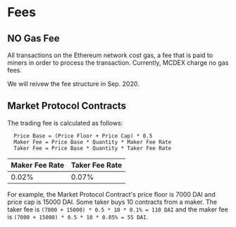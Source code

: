 # Fees

##  NO Gas Fee

All transactions on the Ethereum network cost gas, a fee that is paid to miners in order to process the transaction. Currently, MCDEX charge no gas fees.

We will reivew the fee structure in Sep. 2020.


## Market Protocol Contracts

The trading fee is calculated as follows:


```
  Price Base = (Price Floor + Price Cap) * 0.5
  Maker Fee = Price Base * Quantity * Maker Fee Rate
  Taker Fee = Price Base * Quantity * Taker Fee Rate
```

| Maker Fee Rate | Taker Fee Rate |
|----------------|----------------|
|      0.02%     |       0.07%    |



For example, the Market Protocol Contract's price floor is 7000 DAI and price cap is 15000 DAI. Some taker buys 10 contracts from a maker.
The taker fee is `(7000 + 15000) * 0.5 * 10 * 0.1% = 110 DAI` and the maker fee is `(7000 + 15000) * 0.5 * 10 * 0.05% = 55 DAI`.
